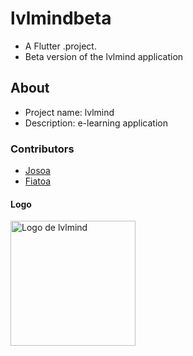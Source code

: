# lvlmindbeta

- A Flutter .project.
- Beta version of the lvlmind application

## About 

- Project name: lvlmind
- Description: e-learning application

### Contributors

- [Josoa](https://github.com/josoavj)
- [Fiatoa](https://github.com/foulburst)

#### Logo


<p>
  <img align="center" height=200 src="https://github.com/Josoa886/lvlmindapp/assets/76913187/5dda5a6a-5e5d-41e6-a818-17b853a7957f" alt="Logo de lvlmind"/>
</p>

